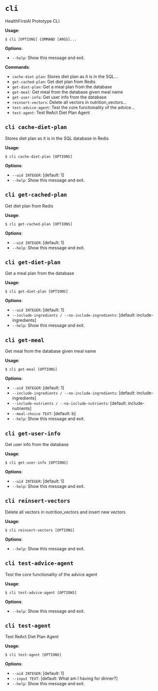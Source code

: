 # `cli`

HealthFirstAI Prototype CLI

**Usage**:

```console
$ cli [OPTIONS] COMMAND [ARGS]...
```

**Options**:

* `--help`: Show this message and exit.

**Commands**:

* `cache-diet-plan`: Stores diet plan as it is in the SQL...
* `get-cached-plan`: Get diet plan from Redis
* `get-diet-plan`: Get a meal plan from the database
* `get-meal`: Get meal from the database given meal name
* `get-user-info`: Get user info from the database
* `reinsert-vectors`: Delete all vectors in nutrition_vectors...
* `test-advice-agent`: Test the core functionality of the advice...
* `test-agent`: Test ReAct Diet Plan Agent

## `cli cache-diet-plan`

Stores diet plan as it is in the SQL database in Redis

**Usage**:

```console
$ cli cache-diet-plan [OPTIONS]
```

**Options**:

* `--uid INTEGER`: [default: 1]
* `--help`: Show this message and exit.

## `cli get-cached-plan`

Get diet plan from Redis

**Usage**:

```console
$ cli get-cached-plan [OPTIONS]
```

**Options**:

* `--uid INTEGER`: [default: 1]
* `--help`: Show this message and exit.

## `cli get-diet-plan`

Get a meal plan from the database

**Usage**:

```console
$ cli get-diet-plan [OPTIONS]
```

**Options**:

* `--uid INTEGER`: [default: 1]
* `--include-ingredients / --no-include-ingredients`: [default: include-ingredients]
* `--help`: Show this message and exit.

## `cli get-meal`

Get meal from the database given meal name

**Usage**:

```console
$ cli get-meal [OPTIONS]
```

**Options**:

* `--uid INTEGER`: [default: 1]
* `--include-ingredients / --no-include-ingredients`: [default: include-ingredients]
* `--include-nutrients / --no-include-nutrients`: [default: include-nutrients]
* `--meal-choice TEXT`: [default: b]
* `--help`: Show this message and exit.

## `cli get-user-info`

Get user info from the database

**Usage**:

```console
$ cli get-user-info [OPTIONS]
```

**Options**:

* `--uid INTEGER`: [default: 1]
* `--help`: Show this message and exit.

## `cli reinsert-vectors`

Delete all vectors in nutrition_vectors and insert new vectors

**Usage**:

```console
$ cli reinsert-vectors [OPTIONS]
```

**Options**:

* `--help`: Show this message and exit.

## `cli test-advice-agent`

Test the core functionality of the advice agent

**Usage**:

```console
$ cli test-advice-agent [OPTIONS]
```

**Options**:

* `--help`: Show this message and exit.

## `cli test-agent`

Test ReAct Diet Plan Agent

**Usage**:

```console
$ cli test-agent [OPTIONS]
```

**Options**:

* `--uid INTEGER`: [default: 1]
* `--input TEXT`: [default: What am I having for dinner?]
* `--help`: Show this message and exit.
